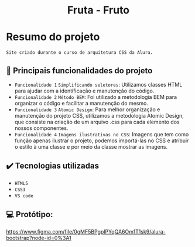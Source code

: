 <h1 align="center" font-size="bold" color-font="red">Fruta - Fruto</h1>


# Resumo do projeto

<p>
  
  ``Site criado durante o curso de arquitetura CSS da Alura.``
 

</p>

## 🔨 Principais funcionalidades do projeto

- `Funcionalidade 1` `Simplificando seletores`: Utilizamos classes HTML para ajudar com a identificação e manutenção do código.
- `Funcionalidade 2` `Método BEM`: Foi utilizado a metodologia BEM para organizar o código e facilitar a manutenção do mesmo.
- `Funcionalidade 3` `Atomic Design`: Para melhor organização e manutenção do projeto CSS, utilizamos a metodologia Atomic Design, que consiste na criação de um arquivo .css para cada elemento dos nossos componentes.
- `Funcionalidade 4` `Imagens ilustrativas no CSS`: Imagens que tem como função apenas ilustrar o projeto, podemos importá-las no CSS e atribuir o estilo à uma classe e por meio da classe mostrar as imagens.

## ✔️ Tecnologias utilizadas

- ``HTML5``
- ``CSS3``
- ``VS code``

## 💻 Protótipo: 
https://www.figma.com/file/0gMF5BPgplPYqQA6Om1T1sk9/alura-bootstrap?node-id=0%3A1
